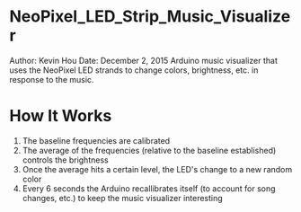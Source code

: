 # NeoPixel_LED_Strip_Music_Visualizer
Author: Kevin Hou
Date: December 2, 2015
Arduino music visualizer that uses the NeoPixel LED strands to change colors, brightness, etc. in response to the music.

# How It Works
<ol>
  <li>The baseline frequencies are calibrated</li>
  <li>The average of the frequencies (relative to the baseline established) controls the brightness</li>
  <li>Once the average hits a certain level, the LED's change to a new random color</li>
  <li>Every 6 seconds the Arduino recallibrates itself (to account for song changes, etc.) to keep the music visualizer interesting</li>
</ol>
